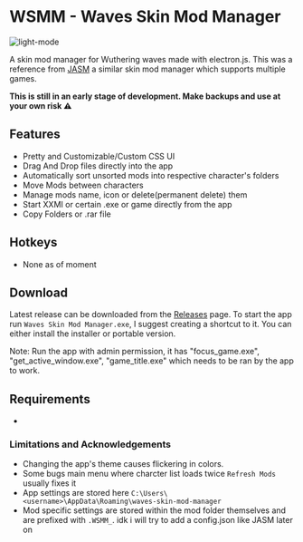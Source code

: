 # WSMM - Waves Skin Mod Manager
![light-mode](https://github.com/user-attachments/assets/46b41d3b-7daa-4c9d-80fb-77abd4b2ba71)


A skin mod manager for Wuthering waves made with electron.js. This was a reference from [JASM](https://github.com/Jorixon/JASM/blob/main/README.md) a similar skin mod manager which supports multiple games.

**This is still in an early stage of development. Make backups and use at your own risk ⚠️** 


## Features
- Pretty and Customizable/Custom CSS UI
- Drag And Drop files directly into the app
- Automatically sort unsorted mods into respective character's folders
- Move Mods between characters
- Manage mods name, icon or delete(permanent delete) them
- Start XXMI or certain .exe or game directly from the app
- Copy Folders or .rar file


## Hotkeys
- None as of moment

## Download
Latest release can be downloaded from the [Releases](https://github.com/baka-aho/WSMM/releases) page. To start the app run ```Waves Skin Mod Manager.exe```, I suggest creating a shortcut to it.
You can either install the installer or portable version.

Note: Run the app with admin permission, it has "focus_game.exe", "get_active_window.exe", "game_title.exe" which needs to be ran by the app to work.
## Requirements
- 



### Limitations and Acknowledgements

- Changing the app's theme causes flickering in colors.
- Some bugs main menu where charcter list loads twice `Refresh Mods` usually fixes it
- App settings are stored here ```C:\Users\<username>\AppData\Roaming\waves-skin-mod-manager```
- Mod specific settings are stored within the mod folder themselves and are prefixed with ```.WSMM_```. idk i will try to add a config.json like JASM later on

